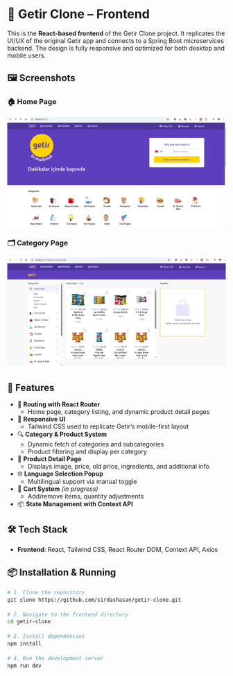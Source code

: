 # 🛒 Getir Clone – Frontend

This is the **React-based frontend** of the Getir Clone project. It replicates the UI/UX of the original Getir app and connects to a Spring Boot microservices backend. The design is fully responsive and optimized for both desktop and mobile users.

## 🖼 Screenshots

### 🏠 Home Page

![Home Screenshot](./public/screenshot.png)

### 🗂 Category Page

![Category Screenshot](./public/screenshot2.png)

## 🚀 Features

- 🧭 **Routing with React Router**
  - Home page, category listing, and dynamic product detail pages
- 📱 **Responsive UI**
  - Tailwind CSS used to replicate Getir’s mobile-first layout
- 🔍 **Category & Product System**
  - Dynamic fetch of categories and subcategories
  - Product filtering and display per category
- 🧾 **Product Detail Page**
  - Displays image, price, old price, ingredients, and additional info
- 🌐 **Language Selection Popup**
  - Multilingual support via manual toggle
- 🛒 **Cart System** *(in progress)*  
  - Add/remove items, quantity adjustments
- 📦 **State Management with Context API**


## 🛠️ Tech Stack
- **Frontend**: React, Tailwind CSS, React Router DOM, Context API, Axios

## 📦 Installation & Running

```bash
# 1. Clone the repository
git clone https://github.com/sirdashasan/getir-clone.git

# 2. Navigate to the frontend directory
cd getir-clone

# 3. Install dependencies
npm install

# 4. Run the development server
npm run dev
```